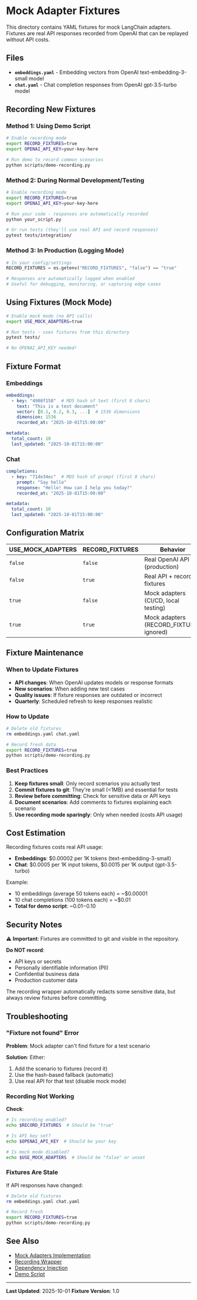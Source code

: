 # Mock Adapter Fixtures

This directory contains YAML fixtures for mock LangChain adapters. Fixtures are real API responses recorded from OpenAI that can be replayed without API costs.

## Files

- **`embeddings.yaml`** - Embedding vectors from OpenAI text-embedding-3-small model
- **`chat.yaml`** - Chat completion responses from OpenAI gpt-3.5-turbo model

## Recording New Fixtures

### Method 1: Using Demo Script

```bash
# Enable recording mode
export RECORD_FIXTURES=true
export OPENAI_API_KEY=your-key-here

# Run demo to record common scenarios
python scripts/demo-recording.py
```

### Method 2: During Normal Development/Testing

```bash
# Enable recording mode
export RECORD_FIXTURES=true
export OPENAI_API_KEY=your-key-here

# Run your code - responses are automatically recorded
python your_script.py

# Or run tests (they'll use real API and record responses)
pytest tests/integration/
```

### Method 3: In Production (Logging Mode)

```python
# In your config/settings
RECORD_FIXTURES = os.getenv("RECORD_FIXTURES", "false") == "true"

# Responses are automatically logged when enabled
# Useful for debugging, monitoring, or capturing edge cases
```

## Using Fixtures (Mock Mode)

```bash
# Enable mock mode (no API calls)
export USE_MOCK_ADAPTERS=true

# Run tests - uses fixtures from this directory
pytest tests/

# No OPENAI_API_KEY needed!
```

## Fixture Format

### Embeddings

```yaml
embeddings:
  - key: "4908f158"  # MD5 hash of text (first 8 chars)
    text: "This is a test document"
    vector: [0.1, 0.2, 0.3, ...]  # 1536 dimensions
    dimension: 1536
    recorded_at: "2025-10-01T15:00:00"

metadata:
  total_count: 10
  last_updated: "2025-10-01T15:00:00"
```

### Chat

```yaml
completions:
  - key: "71de34ec"  # MD5 hash of prompt (first 8 chars)
    prompt: "Say hello"
    response: "Hello! How can I help you today?"
    recorded_at: "2025-10-01T15:00:00"

metadata:
  total_count: 10
  last_updated: "2025-10-01T15:00:00"
```

## Configuration Matrix

| USE_MOCK_ADAPTERS | RECORD_FIXTURES | Behavior |
|-------------------|-----------------|----------|
| `false` | `false` | Real OpenAI API (production) |
| `false` | `true` | Real API + record to fixtures |
| `true` | `false` | Mock adapters (CI/CD, local testing) |
| `true` | `true` | Mock adapters (RECORD_FIXTURES ignored) |

## Fixture Maintenance

### When to Update Fixtures

- **API changes**: When OpenAI updates models or response formats
- **New scenarios**: When adding new test cases
- **Quality issues**: If fixture responses are outdated or incorrect
- **Quarterly**: Scheduled refresh to keep responses realistic

### How to Update

```bash
# Delete old fixtures
rm embeddings.yaml chat.yaml

# Record fresh data
export RECORD_FIXTURES=true
python scripts/demo-recording.py
```

### Best Practices

1. **Keep fixtures small**: Only record scenarios you actually test
2. **Commit fixtures to git**: They're small (<1MB) and essential for tests
3. **Review before committing**: Check for sensitive data or API keys
4. **Document scenarios**: Add comments to fixtures explaining each scenario
5. **Use recording mode sparingly**: Only when needed (costs API usage)

## Cost Estimation

Recording fixtures costs real API usage:

- **Embeddings**: $0.00002 per 1K tokens (text-embedding-3-small)
- **Chat**: $0.0005 per 1K input tokens, $0.0015 per 1K output (gpt-3.5-turbo)

Example:
- 10 embeddings (average 50 tokens each) = ~$0.00001
- 10 chat completions (100 tokens each) = ~$0.01
- **Total for demo script**: ~$0.01-$0.10

## Security Notes

⚠️ **Important**: Fixtures are committed to git and visible in the repository.

**Do NOT record**:
- API keys or secrets
- Personally identifiable information (PII)
- Confidential business data
- Production customer data

The recording wrapper automatically redacts some sensitive data, but always review fixtures before committing.

## Troubleshooting

### "Fixture not found" Error

**Problem**: Mock adapter can't find fixture for a test scenario

**Solution**: Either:
1. Add the scenario to fixtures (record it)
2. Use the hash-based fallback (automatic)
3. Use real API for that test (disable mock mode)

### Recording Not Working

**Check**:
```bash
# Is recording enabled?
echo $RECORD_FIXTURES  # Should be "true"

# Is API key set?
echo $OPENAI_API_KEY  # Should be your key

# Is mock mode disabled?
echo $USE_MOCK_ADAPTERS  # Should be "false" or unset
```

### Fixtures Are Stale

If API responses have changed:

```bash
# Delete old fixtures
rm embeddings.yaml chat.yaml

# Record fresh
export RECORD_FIXTURES=true
python scripts/demo-recording.py
```

## See Also

- [Mock Adapters Implementation](../../../src/testing/mock_adapters/)
- [Recording Wrapper](../../../src/testing/mock_adapters/recording_wrapper.py)
- [Dependency Injection](../../../src/api/dependencies.py)
- [Demo Script](../../../scripts/demo-recording.py)

---

**Last Updated**: 2025-10-01
**Fixture Version**: 1.0
